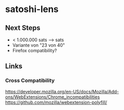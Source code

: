 # satoshi-lens

## Next Steps

- < 1.000.000 sats —> sats
- Variante von "23 von 40"
- Firefox compatibility?

## Links

### Cross Compatibility

https://developer.mozilla.org/en-US/docs/Mozilla/Add-ons/WebExtensions/Chrome_incompatibilities
https://github.com/mozilla/webextension-polyfill/

